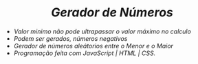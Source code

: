 <div align="center">
<h1><i>Gerador de Números</1></h1>
</div>

<ul>
 <li>Valor minimo não pode ultrapassar o valor máximo no calculo</li>
 <li>Podem ser gerados, números negativos</li>
 <li>Gerador de números aleátorios entre o Menor e o Maior</li>
 <li>Programação feita com JavaScript | HTML | CSS.</li>
 </ul>
 
